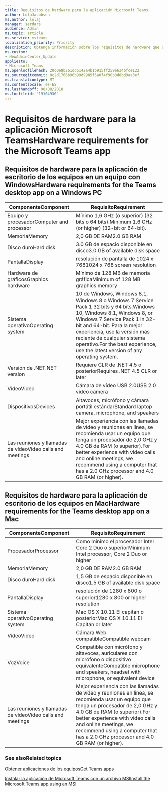 ```yaml
---
title: Requisitos de hardware para la aplicación Microsoft Teams
author: LolaJacobsen
ms.author: lolaj
manager: serdars
audience: Admin
ms.topic: article
ms.service: msteams
localization_priority: Priority
description: Obtenga información sobre los requisitos de hardware que se necesitan para instalar y ejecutar la aplicación de escritorio de Microsoft Teams.
ms.custom:
- NewAdminCenter_Update
appliesto:
- Microsoft Teams
ms.openlocfilehash: 20c0e8b261dd6142a4b1b915ff259e634bfce122
ms.sourcegitcommit: 0c2d1766b96b99d9985f5a0f4f90b8d8bd9aa3ef
ms.translationtype: MT
ms.contentlocale: es-ES
ms.lasthandoff: 08/08/2018
ms.locfileid: "19104930"
---
```

# <a name="hardware-requirements-for-the-microsoft-teams-app"></a><span data-ttu-id="a7280-103">Requisitos de hardware para la aplicación Microsoft Teams</span><span class="sxs-lookup"><span data-stu-id="a7280-103">Hardware requirements for the Microsoft Teams app</span></span>

## <a name="hardware-requirements-for-the-teams-desktop-app-on-a-windows-pc"></a><span data-ttu-id="a7280-104">Requisitos de hardware para la aplicación de escritorio de los equipos en un equipo con Windows</span><span class="sxs-lookup"><span data-stu-id="a7280-104">Hardware requirements for the Teams desktop app on a Windows PC</span></span>

|<span data-ttu-id="a7280-105">**Componente**</span><span class="sxs-lookup"><span data-stu-id="a7280-105">**Component**</span></span>|<span data-ttu-id="a7280-106">**Requisito**</span><span class="sxs-lookup"><span data-stu-id="a7280-106">**Requirement**</span></span>  |
|---------|---------|
|<span data-ttu-id="a7280-107">Equipo y procesador</span><span class="sxs-lookup"><span data-stu-id="a7280-107">Computer and processor</span></span>    | <span data-ttu-id="a7280-108">Mínimo 1,6 GHz (o superior) (32 bits o 64 bits).</span><span class="sxs-lookup"><span data-stu-id="a7280-108">Minimum 1.6 GHz (or higher) (32-bit or 64-bit).</span></span>        |
|<span data-ttu-id="a7280-109">Memoria</span><span class="sxs-lookup"><span data-stu-id="a7280-109">Memory</span></span>     |    <span data-ttu-id="a7280-110">2,0 GB DE RAM</span><span class="sxs-lookup"><span data-stu-id="a7280-110">2.0 GB RAM</span></span>     |
|<span data-ttu-id="a7280-111">Disco duro</span><span class="sxs-lookup"><span data-stu-id="a7280-111">Hard disk</span></span>    | <span data-ttu-id="a7280-112">3.0 GB de espacio disponible en disco</span><span class="sxs-lookup"><span data-stu-id="a7280-112">3.0 GB of available disk space</span></span>        |
|<span data-ttu-id="a7280-113">Pantalla</span><span class="sxs-lookup"><span data-stu-id="a7280-113">Display</span></span>    |   <span data-ttu-id="a7280-114">resolución de pantalla de 1024 x 768</span><span class="sxs-lookup"><span data-stu-id="a7280-114">1024 x 768 screen resolution</span></span> |
|<span data-ttu-id="a7280-115">Hardware de gráficos</span><span class="sxs-lookup"><span data-stu-id="a7280-115">Graphics hardware</span></span> |  <span data-ttu-id="a7280-116">Mínimo de 128 MB de memoria gráfica</span><span class="sxs-lookup"><span data-stu-id="a7280-116">Minimum of 128 MB graphics memory</span></span>
|<span data-ttu-id="a7280-117">Sistema operativo</span><span class="sxs-lookup"><span data-stu-id="a7280-117">Operating system</span></span>  |    <span data-ttu-id="a7280-118">10 de Windows, Windows 8.1, Windows 8 o Windows 7 Service Pack 1 32 bits y 64 bits.</span><span class="sxs-lookup"><span data-stu-id="a7280-118">Windows 10, Windows 8.1, Windows 8, or Windows 7 Service Pack 1 in 32-bit and 64-bit.</span></span>  <span data-ttu-id="a7280-119">Para la mejor experiencia, use la versión más reciente de cualquier sistema operativo.</span><span class="sxs-lookup"><span data-stu-id="a7280-119">For the best experience, use the latest version of any operating system.</span></span>|
|<span data-ttu-id="a7280-120">Versión de .NET</span><span class="sxs-lookup"><span data-stu-id="a7280-120">.NET version</span></span>    |  <span data-ttu-id="a7280-121">Requiere CLR de .NET 4.5 o posterior</span><span class="sxs-lookup"><span data-stu-id="a7280-121">Requires .NET 4.5 CLR or later</span></span>       |
|<span data-ttu-id="a7280-122">Vídeo</span><span class="sxs-lookup"><span data-stu-id="a7280-122">Video</span></span>    |  <span data-ttu-id="a7280-123">Cámara de vídeo USB 2.0</span><span class="sxs-lookup"><span data-stu-id="a7280-123">USB 2.0 video camera</span></span>       |
|<span data-ttu-id="a7280-124">Dispositivos</span><span class="sxs-lookup"><span data-stu-id="a7280-124">Devices</span></span>    |   <span data-ttu-id="a7280-125">Altavoces, micrófono y cámara portátil estándar</span><span class="sxs-lookup"><span data-stu-id="a7280-125">Standard laptop camera, microphone, and speakers</span></span>    | 
|<span data-ttu-id="a7280-126">Las reuniones y llamadas de vídeo</span><span class="sxs-lookup"><span data-stu-id="a7280-126">Video calls and meetings</span></span> | <span data-ttu-id="a7280-127">Mejor experiencia con las llamadas de vídeo y reuniones en línea, se recomienda usar un equipo que tenga un procesador de 2,0 GHz y 4.0 GB de RAM (o superior).</span><span class="sxs-lookup"><span data-stu-id="a7280-127">For better experience with video calls and online meetings, we recommend using a computer that has a 2.0 GHz processor and 4.0 GB RAM (or higher).</span></span>

## <a name="hardware-requirements-for-the-teams-desktop-app-on-a-mac"></a><span data-ttu-id="a7280-128">Requisitos de hardware para la aplicación de escritorio de los equipos en Mac</span><span class="sxs-lookup"><span data-stu-id="a7280-128">Hardware requirements for the Teams desktop app on a Mac</span></span>
|<span data-ttu-id="a7280-129">**Componente**</span><span class="sxs-lookup"><span data-stu-id="a7280-129">**Component**</span></span>|<span data-ttu-id="a7280-130">**Requisito**</span><span class="sxs-lookup"><span data-stu-id="a7280-130">**Requirement**</span></span>  |
|---------|---------|
|<span data-ttu-id="a7280-131">Procesador</span><span class="sxs-lookup"><span data-stu-id="a7280-131">Processor</span></span>    | <span data-ttu-id="a7280-132">Como mínimo el procesador Intel Core 2 Duo o superior</span><span class="sxs-lookup"><span data-stu-id="a7280-132">Minimum Intel processor, Core 2 Duo or higher</span></span> |
|<span data-ttu-id="a7280-133">Memoria</span><span class="sxs-lookup"><span data-stu-id="a7280-133">Memory</span></span>     |   <span data-ttu-id="a7280-134">2,0 GB DE RAM</span><span class="sxs-lookup"><span data-stu-id="a7280-134">2.0 GB RAM</span></span>      |
|<span data-ttu-id="a7280-135">Disco duro</span><span class="sxs-lookup"><span data-stu-id="a7280-135">Hard disk</span></span>    |   <span data-ttu-id="a7280-136">1,5 GB de espacio disponible en disco</span><span class="sxs-lookup"><span data-stu-id="a7280-136">1.5 GB of available disk space</span></span>      |
|<span data-ttu-id="a7280-137">Pantalla</span><span class="sxs-lookup"><span data-stu-id="a7280-137">Display</span></span>    | <span data-ttu-id="a7280-138">resolución de 1280 x 800 o superior</span><span class="sxs-lookup"><span data-stu-id="a7280-138">1280 x 800 or higher resolution</span></span>    |
|<span data-ttu-id="a7280-139">Sistema operativo</span><span class="sxs-lookup"><span data-stu-id="a7280-139">Operating system</span></span>  |    <span data-ttu-id="a7280-140">Mac OS X 10.11 El capitán o posterior</span><span class="sxs-lookup"><span data-stu-id="a7280-140">Mac OS X 10.11 El Capitan or later</span></span>     |
|<span data-ttu-id="a7280-141">Vídeo</span><span class="sxs-lookup"><span data-stu-id="a7280-141">Video</span></span>  |    <span data-ttu-id="a7280-142">Cámara Web compatible</span><span class="sxs-lookup"><span data-stu-id="a7280-142">Compatible webcam</span></span>     |
|<span data-ttu-id="a7280-143">Voz</span><span class="sxs-lookup"><span data-stu-id="a7280-143">Voice</span></span>    |  <span data-ttu-id="a7280-144">Compatible con micrófono y altavoces, auriculares con micrófono o dispositivo equivalente</span><span class="sxs-lookup"><span data-stu-id="a7280-144">Compatible microphone and speakers, headset with microphone, or equivalent device</span></span>       |
|<span data-ttu-id="a7280-145">Las reuniones y llamadas de vídeo</span><span class="sxs-lookup"><span data-stu-id="a7280-145">Video calls and meetings</span></span> | <span data-ttu-id="a7280-146">Mejor experiencia con las llamadas de vídeo y reuniones en línea, se recomienda usar un equipo que tenga un procesador de 2,0 GHz y 4.0 GB de RAM (o superior).</span><span class="sxs-lookup"><span data-stu-id="a7280-146">For better experience with video calls and online meetings, we recommend using a computer that has a 2.0 GHz processor and 4.0 GB RAM (or higher).</span></span>

### <a name="related-topics"></a><span data-ttu-id="a7280-147">See also</span><span class="sxs-lookup"><span data-stu-id="a7280-147">Related topics</span></span>
[<span data-ttu-id="a7280-148">Obtener aplicaciones de los equipos</span><span class="sxs-lookup"><span data-stu-id="a7280-148">Get Teams apps</span></span>](get-clients.md)

[<span data-ttu-id="a7280-149">Instalar la aplicación de Microsoft Teams con un archivo MSI</span><span class="sxs-lookup"><span data-stu-id="a7280-149">Install the Microsoft Teams app using an MSI</span></span>](msi-deployment.md)
